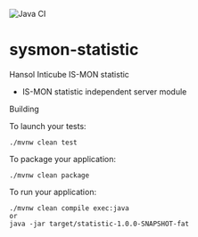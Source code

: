![Java CI](https://github.com/frjufvjn/sysmon-statistic/workflows/Java%20CI/badge.svg?branch=dev)
# sysmon-statistic

Hansol Inticube IS-MON statistic        
  - IS-MON statistic independent server module

Building

To launch your tests:
```
./mvnw clean test
```

To package your application:
```
./mvnw clean package
```

To run your application:
```
./mvnw clean compile exec:java
or 
java -jar target/statistic-1.0.0-SNAPSHOT-fat
```
